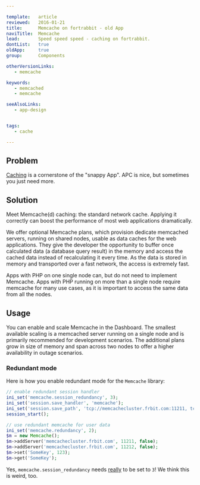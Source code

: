 ```yaml
---

template:   article
reviewed:   2016-01-21
title:      Memcache on fortrabbit - old App
naviTitle:  Memcache
lead:       Speed speed speed - caching on fortrabbit.
dontList:   true
oldApp:     true
group:      Components

otherVersionLinks:
   - memcache

keywords:
   - memcached
   - memcache

seeAlsoLinks:
   - app-design


tags:
   - cache

---
```



## Problem

[Caching](best-practices#toc-prepare-to-cache) is a cornerstone of the "snappy App". APC is nice, but sometimes you just need more.

## Solution

Meet Memcache(d) caching: the standard network cache. Applying it correctly can boost the performance of most web applications dramatically.

We offer optional Memcache plans, which provision dedicate memcached servers, running on shared nodes, usable as data caches for the web applications. They give the developer the opportunity to buffer once calculated data (a database query result) in the memory and access the cached data instead of recalculating it every time. As the data is stored in memory and transported over a fast network, the access is extremely fast.

Apps with PHP on one single node can, but do not need to implement Memcache. Apps with PHP running on more than a single node require memcache for many use cases, as it is important to access the same data from all the nodes.


## Usage

You can enable and scale Memcache in the Dashboard. The smallest available scaling is a memcached server running on a single node and is primarily recommended for development scenarios. The additional plans grow in size of memory and span across two nodes to offer a higher availability in outage scenarios.



### Redundant mode

Here is how you enable redundant mode for the `Memcache` library:

```php
// enable redundant session handler
ini_set('memcache.session_redundancy', 3);
ini_set('session.save_handler', 'memcache');
ini_set('session.save_path', 'tcp://memcachecluster.frbit.com:11211, tcp://memcachecluster.frbit.com:11212');
session_start();

// use redundant memcache for user data
ini_set('memcache.redundancy', 2);
$m = new Memcache();
$m->addServer('memcachecluster.frbit.com', 11211, false);
$m->addServer('memcachecluster.frbit.com', 11212, false);
$m->set('SomeKey', 123);
$m->get('SomeKey');
```

Yes, `memcache.session_redundancy` needs [really](https://bugs.php.net/bug.php?id=58585) to be set to `3`! We think this is weird, too.


